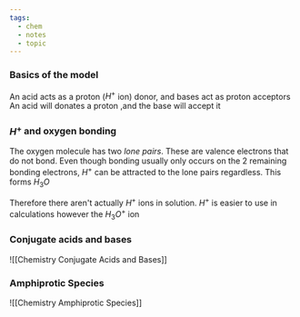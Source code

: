 ```yaml
---
tags:
  - chem
  - notes
  - topic
---
```

### Basics of the model
An acid acts as a proton ($H^+$ ion) donor, and bases act as proton acceptors
	An acid will donates a proton ,and the base will accept it


### $H^+$ and oxygen bonding
The oxygen molecule has two *lone pairs*. These are valence electrons that do not bond. Even though bonding usually only occurs on the 2 remaining bonding electrons, $H^+$ can be attracted to the lone pairs regardless. This forms $H_3O$

Therefore there aren't actually $H^+$ ions in solution.
	$H^+$ is easier to use in calculations however the $H_3O^+$ ion



### Conjugate acids and bases
![[Chemistry Conjugate Acids and Bases]]

### Amphiprotic Species

![[Chemistry Amphiprotic Species]]

